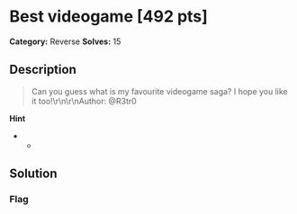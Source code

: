 # Best videogame [492 pts]

**Category:** Reverse
**Solves:** 15

## Description
>Can you guess what is my favourite videogame saga? I hope you like it too!\r\n\r\nAuthor: @R3tr0

**Hint**
* -

## Solution

### Flag

